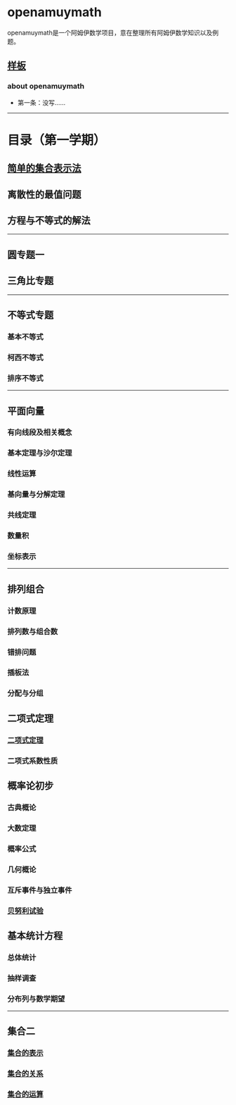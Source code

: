 <script 
  src="https://cdn.bootcss.com/mathjax/2.7.5/MathJax.js?config=TeX-MML-AM_CHTML">
</script>


# openamuymath
openamuymath是一个阿姆伊数学项目，意在整理所有阿姆伊数学知识以及例题。
## [样板](https://jiangyiqing.github.io/openamuymath/template)
### about openamuymath

* 第一条：没写……

---
# 目录（第一学期）
## [简单的集合表示法](https://jiangyiqing.github.io/openamuymath/sets/sets1)
## 离散性的最值问题
## 方程与不等式的解法
---
## 圆专题一
## 三角比专题
---
## 不等式专题
### 基本不等式
### 柯西不等式
### 排序不等式
---
## 平面向量
### 有向线段及相关概念
### 基本定理与沙尔定理
### 线性运算
### 基向量与分解定理
### 共线定理
### 数量积
### 坐标表示
---
## 排列组合
### 计数原理
### 排列数与组合数
### 错排问题
### 插板法
### 分配与分组
## 二项式定理
### [二项式定理](https://jiangyiqing.github.io/openamuymath/combinatorics/binotheo)
### 二项式系数性质
## 概率论初步
### 古典概论
### 大数定理
### 概率公式
### 几何概论
### 互斥事件与独立事件
### [贝努利试验](https://jiangyiqing.github.io/openamuymath/combinatorics/bernuollitrial)
## 基本统计方程
### 总体统计
### 抽样调查
### 分布列与数学期望
---
## 集合二
### [集合的表示](https://jiangyiqing.github.io/openamuymath/sets/sets2)
### [集合的关系](https://jiangyiqing.github.io/openamuymath/sets/sets3)
### [集合的运算](https://jiangyiqing.github.io/openamuymath/sets/sets4)
